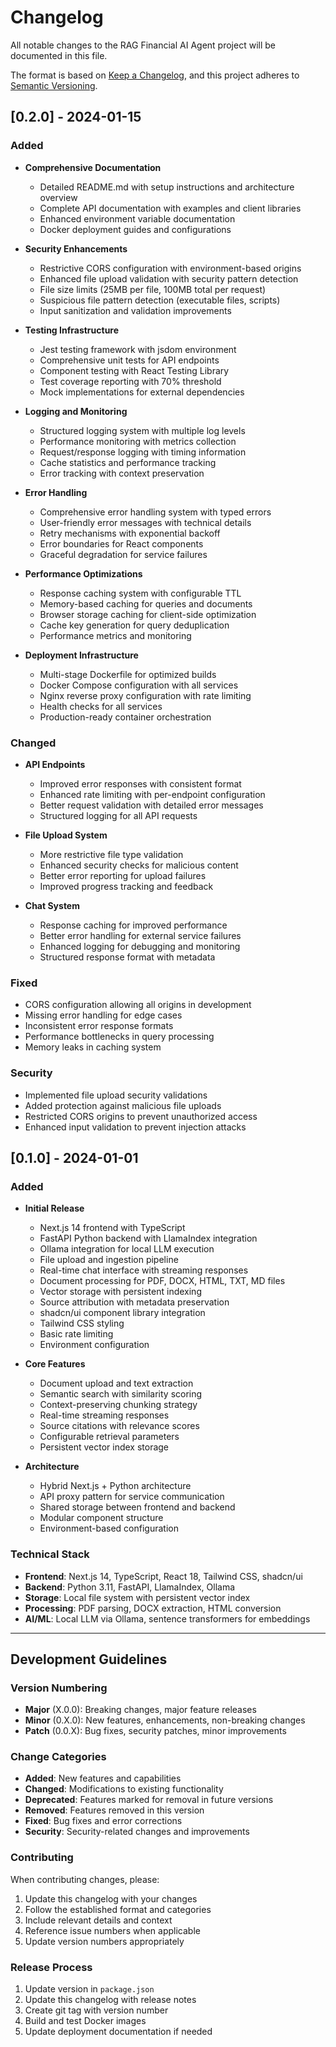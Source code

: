 # Changelog

All notable changes to the RAG Financial AI Agent project will be documented in this file.

The format is based on [Keep a Changelog](https://keepachangelog.com/en/1.0.0/),
and this project adheres to [Semantic Versioning](https://semver.org/spec/v2.0.0.html).

## [0.2.0] - 2024-01-15

### Added
- **Comprehensive Documentation**
  - Detailed README.md with setup instructions and architecture overview
  - Complete API documentation with examples and client libraries
  - Enhanced environment variable documentation
  - Docker deployment guides and configurations

- **Security Enhancements**
  - Restrictive CORS configuration with environment-based origins
  - Enhanced file upload validation with security pattern detection
  - File size limits (25MB per file, 100MB total per request)
  - Suspicious file pattern detection (executable files, scripts)
  - Input sanitization and validation improvements

- **Testing Infrastructure**
  - Jest testing framework with jsdom environment
  - Comprehensive unit tests for API endpoints
  - Component testing with React Testing Library
  - Test coverage reporting with 70% threshold
  - Mock implementations for external dependencies

- **Logging and Monitoring**
  - Structured logging system with multiple log levels
  - Performance monitoring with metrics collection
  - Request/response logging with timing information
  - Cache statistics and performance tracking
  - Error tracking with context preservation

- **Error Handling**
  - Comprehensive error handling system with typed errors
  - User-friendly error messages with technical details
  - Retry mechanisms with exponential backoff
  - Error boundaries for React components
  - Graceful degradation for service failures

- **Performance Optimizations**
  - Response caching system with configurable TTL
  - Memory-based caching for queries and documents
  - Browser storage caching for client-side optimization
  - Cache key generation for query deduplication
  - Performance metrics and monitoring

- **Deployment Infrastructure**
  - Multi-stage Dockerfile for optimized builds
  - Docker Compose configuration with all services
  - Nginx reverse proxy configuration with rate limiting
  - Health checks for all services
  - Production-ready container orchestration

### Changed
- **API Endpoints**
  - Improved error responses with consistent format
  - Enhanced rate limiting with per-endpoint configuration
  - Better request validation with detailed error messages
  - Structured logging for all API requests

- **File Upload System**
  - More restrictive file type validation
  - Enhanced security checks for malicious content
  - Better error reporting for upload failures
  - Improved progress tracking and feedback

- **Chat System**
  - Response caching for improved performance
  - Better error handling for external service failures
  - Enhanced logging for debugging and monitoring
  - Structured response format with metadata

### Fixed
- CORS configuration allowing all origins in development
- Missing error handling for edge cases
- Inconsistent error response formats
- Performance bottlenecks in query processing
- Memory leaks in caching system

### Security
- Implemented file upload security validations
- Added protection against malicious file uploads
- Restricted CORS origins to prevent unauthorized access
- Enhanced input validation to prevent injection attacks

## [0.1.0] - 2024-01-01

### Added
- **Initial Release**
  - Next.js 14 frontend with TypeScript
  - FastAPI Python backend with LlamaIndex integration
  - Ollama integration for local LLM execution
  - File upload and ingestion pipeline
  - Real-time chat interface with streaming responses
  - Document processing for PDF, DOCX, HTML, TXT, MD files
  - Vector storage with persistent indexing
  - Source attribution with metadata preservation
  - shadcn/ui component library integration
  - Tailwind CSS styling
  - Basic rate limiting
  - Environment configuration

- **Core Features**
  - Document upload and text extraction
  - Semantic search with similarity scoring
  - Context-preserving chunking strategy
  - Real-time streaming responses
  - Source citations with relevance scores
  - Configurable retrieval parameters
  - Persistent vector index storage

- **Architecture**
  - Hybrid Next.js + Python architecture
  - API proxy pattern for service communication
  - Shared storage between frontend and backend
  - Modular component structure
  - Environment-based configuration

### Technical Stack
- **Frontend**: Next.js 14, TypeScript, React 18, Tailwind CSS, shadcn/ui
- **Backend**: Python 3.11, FastAPI, LlamaIndex, Ollama
- **Storage**: Local file system with persistent vector index
- **Processing**: PDF parsing, DOCX extraction, HTML conversion
- **AI/ML**: Local LLM via Ollama, sentence transformers for embeddings

---

## Development Guidelines

### Version Numbering
- **Major** (X.0.0): Breaking changes, major feature releases
- **Minor** (0.X.0): New features, enhancements, non-breaking changes
- **Patch** (0.0.X): Bug fixes, security patches, minor improvements

### Change Categories
- **Added**: New features and capabilities
- **Changed**: Modifications to existing functionality
- **Deprecated**: Features marked for removal in future versions
- **Removed**: Features removed in this version
- **Fixed**: Bug fixes and error corrections
- **Security**: Security-related changes and improvements

### Contributing
When contributing changes, please:
1. Update this changelog with your changes
2. Follow the established format and categories
3. Include relevant details and context
4. Reference issue numbers when applicable
5. Update version numbers appropriately

### Release Process
1. Update version in `package.json`
2. Update this changelog with release notes
3. Create git tag with version number
4. Build and test Docker images
5. Update deployment documentation if needed
